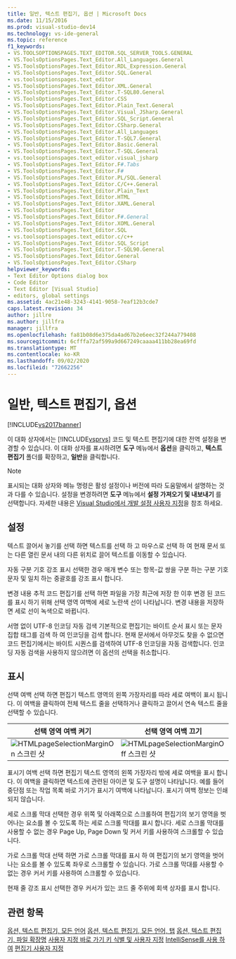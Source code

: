 ```yaml
---
title: 일반, 텍스트 편집기, 옵션 | Microsoft Docs
ms.date: 11/15/2016
ms.prod: visual-studio-dev14
ms.technology: vs-ide-general
ms.topic: reference
f1_keywords:
- VS.TOOLSOPTIONSPAGES.TEXT_EDITOR.SQL_SERVER_TOOLS.GENERAL
- VS.ToolsOptionsPages.Text_Editor.All_Languages.General
- VS.ToolsOptionsPages.Text_Editor.RDL_Expression.General
- VS.ToolsOptionsPages.Text_Editor.SQL.General
- vs.toolsoptionspages.text_editor
- VS.ToolsOptionsPages.Text_Editor.XML.General
- VS.ToolsOptionsPages.Text_Editor.T-SQL80.General
- VS.ToolsOptionsPages.Text_Editor.CSS
- VS.ToolsOptionsPages.Text_Editor.Plain_Text.General
- VS.ToolsOptionsPages.Text_Editor.Visual_JSharp.General
- VS.ToolsOptionsPages.Text_Editor.SQL_Script.General
- VS.ToolsOptionsPages.Text_Editor.CSharp.General
- VS.ToolsOptionsPages.Text_Editor.All_Languages
- VS.ToolsOptionsPages.Text_Editor.T-SQL7.General
- VS.ToolsOptionsPages.Text_Editor.Basic.General
- VS.ToolsOptionsPages.Text_Editor.T-SQL.General
- vs.toolsoptionspages.text_editor.visual_jsharp
- VS.ToolsOptionsPages.Text_Editor.F#.Tabs
- VS.ToolsOptionsPages.Text_Editor.F#
- VS.ToolsOptionsPages.Text_Editor.PL/SQL.General
- VS.ToolsOptionsPages.Text_Editor.C/C++.General
- VS.ToolsOptionsPages.Text_Editor.Plain_Text
- VS.ToolsOptionsPages.Text_Editor.HTML
- VS.ToolsOptionsPages.Text_Editor.XAML.General
- VS.ToolsOptionsPages.Text_Editor
- VS.ToolsOptionsPages.Text_Editor.F#.General
- VS.ToolsOptionsPages.Text_Editor.XOML.General
- VS.ToolsOptionsPages.Text_Editor.SQL
- vs.toolsoptionspages.text_editor.c/c++
- VS.ToolsOptionsPages.Text_Editor.SQL_Script
- VS.ToolsOptionsPages.Text_Editor.T-SQL90.General
- VS.ToolsOptionsPages.Text_Editor.General
- VS.ToolsOptionsPages.Text_Editor.CSharp
helpviewer_keywords:
- Text Editor Options dialog box
- Code Editor
- Text Editor [Visual Studio]
- editors, global settings
ms.assetid: 4ac21e48-3243-4141-9058-7eaf12b3cde7
caps.latest.revision: 34
author: jillre
ms.author: jillfra
manager: jillfra
ms.openlocfilehash: fa81b08d6e375da4ad67b2e6eec32f244a779408
ms.sourcegitcommit: 6cfffa72af599a9d667249caaaa411bb28ea69fd
ms.translationtype: MT
ms.contentlocale: ko-KR
ms.lasthandoff: 09/02/2020
ms.locfileid: "72662256"
---
```

# <a name="options-text-editor-general"></a>일반, 텍스트 편집기, 옵션
[!INCLUDE[vs2017banner](../../includes/vs2017banner.md)]

이 대화 상자에서는 [!INCLUDE[vsprvs](../../includes/vsprvs-md.md)] 코드 및 텍스트 편집기에 대한 전역 설정을 변경할 수 있습니다. 이 대화 상자를 표시하려면 **도구** 메뉴에서 **옵션**을 클릭하고, **텍스트 편집기** 폴더를 확장하고, **일반**을 클릭합니다.

> [!NOTE]
> 표시되는 대화 상자와 메뉴 명령은 활성 설정이나 버전에 따라 도움말에서 설명하는 것과 다를 수 있습니다. 설정을 변경하려면 **도구** 메뉴에서 **설정 가져오기 및 내보내기** 를 선택합니다. 자세한 내용은 [Visual Studio에서 개발 설정 사용자 지정](https://msdn.microsoft.com/22c4debb-4e31-47a8-8f19-16f328d7dcd3)을 참조 하세요.

## <a name="settings"></a>설정
 텍스트 끌어서 놓기를 선택 하면 텍스트를 선택 하 고 마우스로 선택 하 여 현재 문서 또는 다른 열린 문서 내의 다른 위치로 끌어 텍스트를 이동할 수 있습니다.

 자동 구분 기호 강조 표시 선택한 경우 매개 변수 또는 항목-값 쌍을 구분 하는 구분 기호 문자 및 일치 하는 중괄호를 강조 표시 합니다.

 변경 내용 추적 코드 편집기를 선택 하면 파일을 가장 최근에 저장 한 이후 변경 된 코드를 표시 하기 위해 선택 영역 여백에 세로 노란색 선이 나타납니다. 변경 내용을 저장하면 세로 선이 녹색으로 바뀝니다.

 서명 없이 UTF-8 인코딩 자동 검색 기본적으로 편집기는 바이트 순서 표시 또는 문자 집합 태그를 검색 하 여 인코딩을 검색 합니다. 현재 문서에서 아무것도 찾을 수 없으면 코드 편집기에서는 바이트 시퀀스를 검색하여 UTF-8 인코딩을 자동 검색합니다. 인코딩 자동 검색을 사용하지 않으려면 이 옵션의 선택을 취소합니다.

## <a name="display"></a>표시
 선택 여백 선택 하면 편집기 텍스트 영역의 왼쪽 가장자리를 따라 세로 여백이 표시 됩니다. 이 여백을 클릭하여 전체 텍스트 줄을 선택하거나 클릭하고 끌어서 연속 텍스트 줄을 선택할 수 있습니다.

|선택 영역 여백 켜기|선택 영역 여백 끄기|
|-------------------------|--------------------------|
|![HTMLpageSelectionMarginOn 스크린 샷](../../ide/reference/media/vxselmaron.gif "vxSelmaron")|![HTMLpageSelectionMarginOff 스크린 샷](../../ide/reference/media/vxselmaroff.gif "vxSelmaroff")|

 표시기 여백 선택 하면 편집기 텍스트 영역의 왼쪽 가장자리 밖에 세로 여백을 표시 합니다. 이 여백을 클릭하면 텍스트에 관련된 아이콘 및 도구 설명이 나타납니다. 예를 들어 중단점 또는 작업 목록 바로 가기가 표시기 여백에 나타납니다. 표시기 여백 정보는 인쇄되지 않습니다.

 세로 스크롤 막대 선택한 경우 위쪽 및 아래쪽으로 스크롤하여 편집기의 보기 영역을 벗어나는 요소를 볼 수 있도록 하는 세로 스크롤 막대를 표시 합니다. 세로 스크롤 막대를 사용할 수 없는 경우 Page Up, Page Down 및 커서 키를 사용하여 스크롤할 수 있습니다.

 가로 스크롤 막대 선택 하면 가로 스크롤 막대를 표시 하 여 편집기의 보기 영역을 벗어나는 요소를 볼 수 있도록 좌우로 스크롤할 수 있습니다. 가로 스크롤 막대를 사용할 수 없는 경우 커서 키를 사용하여 스크롤할 수 있습니다.

 현재 줄 강조 표시 선택한 경우 커서가 있는 코드 줄 주위에 회색 상자를 표시 합니다.

## <a name="see-also"></a>관련 항목
 [옵션, 텍스트 편집기, 모든 언어](../../ide/reference/options-text-editor-all-languages.md) [옵션, 텍스트 편집기, 모든 언어, 탭](../../ide/reference/options-text-editor-all-languages-tabs.md) [옵션, 텍스트 편집기, 파일 확장명](../../ide/reference/options-text-editor-file-extension.md) [사용자 지정 바로 가기 키 식별 및 사용자 지정](../../ide/identifying-and-customizing-keyboard-shortcuts-in-visual-studio.md) [IntelliSense를 사용 하 여](../../ide/using-intellisense.md) [편집기 사용자 지정](../../ide/customizing-the-editor.md)
